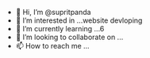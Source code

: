 - 👋 Hi, I’m @supritpanda
- 👀 I’m interested in ...website devloping
- 🌱 I’m currently learning ...6
- 💞️ I’m looking to collaborate on ...
- 📫 How to reach me ...

<!---
supritpanda/supritpanda is a ✨ special ✨ repository because its `README.md` (this file) appears on your GitHub profile.
You can click the Preview link to take a look at your changes.
--->
